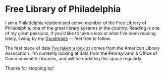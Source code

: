 # Free Library of Philadelphia

I am a Philadelphia resident and active member of the Free Library of Philadelphia, one of the great library systems in the country. Reading is one of my great passions, if you'd like to take a look at what I've been reading lately, swing by my [Goodreads](https://www.goodreads.com/user/show/146171501-josh-iden) -- feel free to follow. 

The first piece of data [I've taken a look at](https://josh1den.github.io/Free-Library/free_library_stats.html) comes from the American Library Association. I'm currently looking at data from the Pennsylvannia Office of Commonwealth Libraries, and will be updating this space regularly. 

Thanks for stopping by! 
